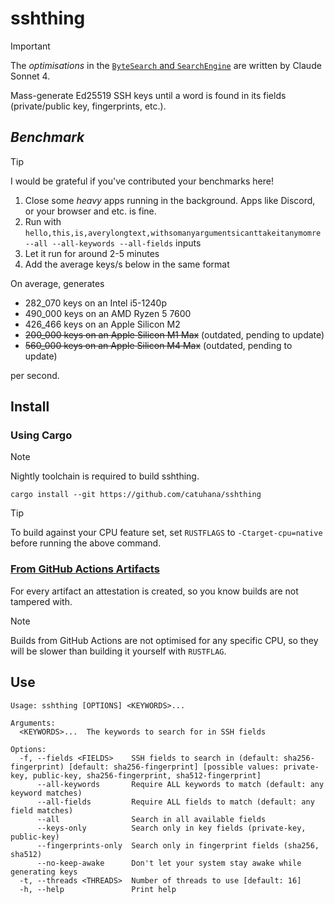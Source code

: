 # sshthing

> [!IMPORTANT]
> The *optimisations* in the [`ByteSearch` and `SearchEngine`](src/key/mod.rs) are written by Claude Sonnet 4.

Mass-generate Ed25519 SSH keys until a word is found in its fields (private/public key, fingerprints, etc.).

## *Benchmark*

> [!TIP]
> I would be grateful if you've contributed your benchmarks here!
> 1. Close some *heavy* apps running in the background. Apps like Discord, or your browser and etc. is fine.
> 2. Run with `hello,this,is,averylongtext,withsomanyargumentsicanttakeitanymomre --all --all-keywords --all-fields` inputs
> 3. Let it run for around 2-5 minutes
> 4. Add the average keys/s below in the same format

On average, generates

- 282_070 keys on an Intel i5-1240p
- 490_000 keys on an AMD Ryzen 5 7600
- 426_466 keys on an Apple Silicon M2
- ~~200_000 keys on an Apple Silicon M1 Max~~ (outdated, pending to update)
- ~~560_000 keys on an Apple Silicon M4 Max~~ (outdated, pending to update)

per second.

## Install

### Using Cargo

> [!NOTE]
> Nightly toolchain is required to build sshthing.

```
cargo install --git https://github.com/catuhana/sshthing
```

> [!TIP]
> To build against your CPU feature set, set `RUSTFLAGS` to `-Ctarget-cpu=native` before running the above command.

### [From GitHub Actions Artifacts](https://github.com/catuhana/sshthing/actions)

For every artifact an attestation is created, so you know builds are not tampered with.

> [!NOTE]
> Builds from GitHub Actions are not optimised for any specific CPU, so they will be slower than building it yourself with `RUSTFLAG`.

## Use

```
Usage: sshthing [OPTIONS] <KEYWORDS>...

Arguments:
  <KEYWORDS>...  The keywords to search for in SSH fields

Options:
  -f, --fields <FIELDS>    SSH fields to search in (default: sha256-fingerprint) [default: sha256-fingerprint] [possible values: private-key, public-key, sha256-fingerprint, sha512-fingerprint]
      --all-keywords       Require ALL keywords to match (default: any keyword matches)
      --all-fields         Require ALL fields to match (default: any field matches)
      --all                Search in all available fields
      --keys-only          Search only in key fields (private-key, public-key)
      --fingerprints-only  Search only in fingerprint fields (sha256, sha512)
      --no-keep-awake      Don't let your system stay awake while generating keys
  -t, --threads <THREADS>  Number of threads to use [default: 16]
  -h, --help               Print help
```
